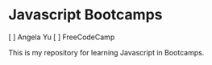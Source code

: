 # Javascript Bootcamps

[ ] Angela Yu
[ ] FreeCodeCamp

This is my repository for learning Javascript in Bootcamps.
